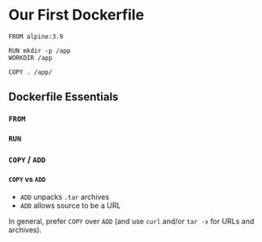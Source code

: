# Our First Dockerfile

```
FROM alpine:3.9

RUN mkdir -p /app
WORKDIR /app

COPY . /app/
```

## Dockerfile Essentials

### `FROM`

### `RUN`

### `COPY` / `ADD`

#### `COPY` vs `ADD`

* `ADD` unpacks `.tar` archives
* `ADD` allows source to be a URL

In general, prefer `COPY` over `ADD` (and use `curl` and/or `tar -x` for URLs and archives).
